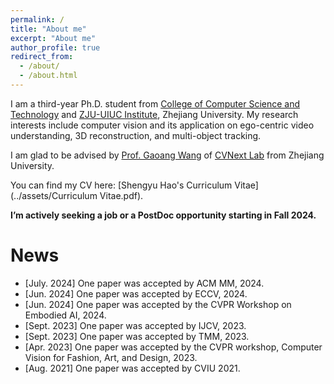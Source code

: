 ```yaml
---
permalink: /
title: "About me"
excerpt: "About me"
author_profile: true
redirect_from: 
  - /about/
  - /about.html
---
```


I am a third-year Ph.D. student from [College of Computer Science and Technology](https://www.cs.zju.edu.cn/) and [ZJU-UIUC Institute](https://zjui.intl.zju.edu.cn/college), Zhejiang University. My research interests include computer vision and its application on ego-centric video understanding, 3D reconstruction, and multi-object tracking.

I am glad to be advised by [Prof. Gaoang Wang](https://person.zju.edu.cn/gaoangwang/) of [CVNext Lab](https://cvnext.github.io/) from Zhejiang University. 

You can find my CV here: [Shengyu Hao's Curriculum Vitae](../assets/Curriculum Vitae.pdf).

**I’m actively seeking a job or a PostDoc opportunity starting in Fall 2024.**

News
======
* [July. 2024] One paper was accepted by ACM MM, 2024.
* [Jun. 2024] One paper was accepted by ECCV, 2024.
* [Jun. 2024] One paper was accepted by the CVPR Workshop on Embodied AI, 2024.
* [Sept. 2023] One paper was accepted by IJCV, 2023.
* [Sept. 2023] One paper was accepted by TMM, 2023.
* [Apr. 2023] One paper was accepted by the CVPR workshop, Computer Vision for Fashion, Art, and Design, 2023.
* [Aug. 2021] One paper was accepted by CVIU 2021.
